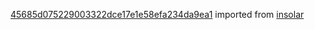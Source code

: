 [45685d075229003322dce17e1e58efa234da9ea1](https://github.com/insolar/insolar/commit/45685d075229003322dce17e1e58efa234da9ea1) imported from [insolar](https://github.com/insolar/insolar)
